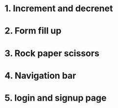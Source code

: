 # 1. Increment and decrenet


# 2. Form fill up


# 3. Rock paper scissors

# 4. Navigation bar

# 5. login and signup page
